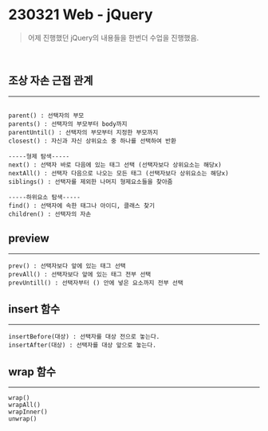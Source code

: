 # 230321 Web - jQuery
> 어제 진행했던 jQuery의 내용들을 한번더 수업을 진행했음.

<br>

## 조상 자손 근접 관계
---
```

parent() : 선택자의 부모
parents() : 선택자의 부모부터 body까지
parentUntil() : 선택자의 부모부터 지정한 부모까지
closest() : 자신과 자신 상위요소 중 하나를 선택하여 반환

-----형제 탐색-----
next() : 선택자 바로 다음에 있는 태그 선택 (선택자보다 상위요소는 해당x)
nextAll() : 선택자 다음으로 나오는 모든 태그 (선택자보다 상위요소는 해당x)
siblings() : 선택자를 제외한 나머지 형제요소들을 찾아줌

-----하위요소 탐색----- 
find() : 선택자에 속한 태그나 아이디, 클래스 찾기
children() : 선택자의 자손

```

## preview
---
```
prev() : 선택자보다 앞에 있는 태그 선택
prevAll() : 선택자보다 앞에 있는 태그 전부 선택
prevUntill() : 선택자부터 () 안에 넣은 요소까지 전부 선택
```

## insert 함수
---
```
insertBefore(대상) : 선택자를 대상 전으로 놓는다.
insertAfter(대상) : 선택자를 대상 앞으로 놓는다.
```

## wrap 함수
---
```
wrap()
wrapAll()
wrapInner()
unwrap()
```